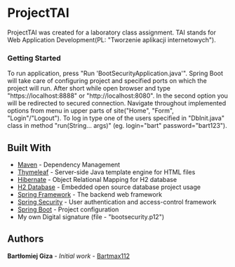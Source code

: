 # ProjectTAI

ProjectTAI was created for a laboratory class assignment. TAI stands for Web Application Development(PL: "Tworzenie aplikacji internetowych").

### Getting Started

To run application, press "Run 'BootSecurityApplication.java'". Spring Boot will take care of configuring project and specified
ports on which the project will run. After short while open browser and type "https://localhost:8888" or "http://localhost:8080".
In the second option you will be redirected to secured connection. Navigate throughout implemented options 
from menu in upper parts of site("Home", "Form", "Login"/"Logout"). To log in type one of the users specified in 
"DbInit.java" class in method "run(String... args)" (eg. login="bart" password="bart123").

## Built With

* [Maven](https://maven.apache.org/) - Dependency Management
* [Thymeleaf](https://www.thymeleaf.org) - Server-side Java template engine for HTML files
* [Hibernate](https://hibernate.org) - Object Relational Mapping for H2 database
* [H2 Database](https://www.h2database.com) - Embedded open source database project usage
* [Spring Framework](http://www.dropwizard.io/1.0.2/docs/) - The backend web framework
* [Spring Security](https://spring.io/projects/spring-security) - User authentication and access-control framework
* [Spring Boot](https://spring.io/projects/spring-boot) - Project configuration
* My own Digital signature (file - "bootsecurity.p12")

## Authors

**Bartłomiej Giza** - *Initial work* - [Bartmax112](https://github.com/Bartmax112)